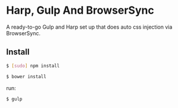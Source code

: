 # Harp, Gulp And BrowserSync

A ready-to-go Gulp and Harp set up that does auto css injection via BrowserSync.

## Install

```sh
$ [sudo] npm install
```

```sh
$ bower install
```

run:

```sh
$ gulp
```
